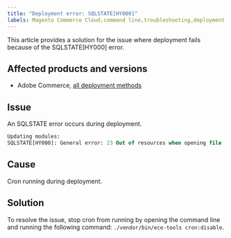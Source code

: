 ```yaml
---
title: "Deployment error: SQLSTATE[HY000]"
labels: Magento Commerce Cloud,command line,troubleshooting,deployment error,Adobe Commerce,on-premise,cloud infrastructure,SQLSTATE
---
```


This article provides a solution for the issue where deployment fails because of the SQLSTATE[HY000] error.

## Affected products and versions

* Adobe Commerce, [all deployment methods](https://magento.com/sites/default/files/magento-software-lifecycle-policy.pdf)

## Issue

An SQLSTATE error occurs during deployment.

```sql
Updating modules:
SQLSTATE[HY000]: General error: 23 Out of resources when opening file '/tmp/#sql_565c_0.MAD' (Errcode: 24 "Too many open files"),
```

## Cause

Cron running during deployment.

## Solution

To resolve the issue, stop cron from running by opening the command line and running the following command:
`./vendor/bin/ece-tools cron:disable`.
